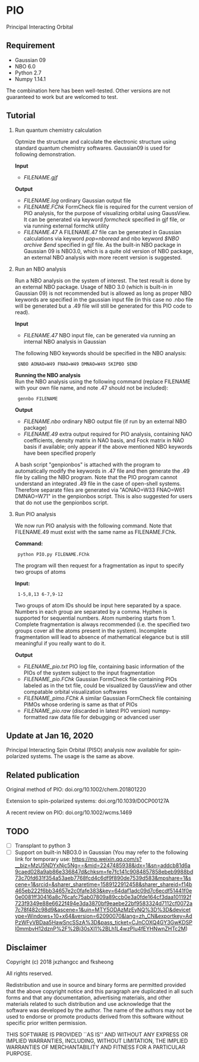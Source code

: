 # PIO
Principal Interacting Orbital

Requirement
---
- Gaussian 09
- NBO 6.0
- Python 2.7
- Numpy 1.14.1

The combination here has been well-tested. Other versions are not guaranteed to work but are welcomed to test.

Tutorial
---
1. Run quantum chemistry calculation
    
    Optmize the structure and calculate the electronic structure using standard quantum chemistry softwares. Gaussian09 is used for following demonstration.
    
    **Input**
    - *FILENAME.gjf*
    
    **Output**
    - *FILENAME.log*
        ordinary Gaussian output file
    - *FILENAME.FChk*
        FormCheck file is required for the current version of PIO analysis, for the purpose of visualizing orbital using GaussView. It can be generated via keyword *formcheck* specified in gjf file, or via running external formchk utility
    - *FILENAME.47*
        A FILENAME.47 file can be generated in Gaussian calculations via keyword *pop=nboread* and nbo keyword *$NBO archive $end* specified in gjf file. As the built-in NBO package in Gaussian 09 is NBO3.0, which is a quite old version of NBO package, an external NBO analysis with more recent version is suggested. 

2. Run an NBO analysis

    Run a NBO analysis on the system of interest. The test result is done by an external NBO package. Usage of NBO 3.0 (which is built-in in Gaussian 09) is not recommended but is allowed as long as proper NBO keywords are specified in the gaussian input file (in this case no .nbo file will be generated but a .49 file will still be generated for this PIO code to read).
    
    **Input**
    - *FILENAME.47*
        NBO input file, can be generated via running an internal NBO analysis in Gaussian
    
    The following NBO keywords should be specified in the NBO analysis:
    
        $NBO AONAO=W49 FNAO=W49 DMNAO=W49 SKIPBO $END
   
    **Running the NBO analysis**         
    Run the NBO analysis using the following command (replace FILENAME with your own file name, and note .47 should not be included):
    
        gennbo FILENAME
    
    **Output**
    - *FILENAME.nbo*
        ordinary NBO output file (if run by an external NBO package)
    - *FILENAME.49*
        extra output required for PIO analysis, containing NAO coefficients, density matrix in NAO basis, and Fock matrix in NAO basis if available; only appear if the above mentioned NBO keywords have been specified properly

    A bash script "genpionbos" is attached with the program to automatically modify the keywords in .47 file and then generate the .49 file by calling the NBO program. Note that the PIO program cannot understand an integrated .49 file in the case of open-shell systems. Therefore separate files are generated via "AONAO=W33 FNAO=W61 DMNAO=W71" in the genpionbos script. This is also suggested for users that do not use the genpionbos script.

3. Run PIO analysis

    We now run PIO analysis with the following command. Note that FILENAME.49 must exist with the same name as FILENAME.FChk.
    
    **Command:**
    
        python PIO.py FILENAME.FChk
    
    The program will then request for a fragmentation as input to specify two groups of atoms
    
    **Input:**
    
        1-5,8,13 6-7,9-12
    
    Two groups of atom IDs should be input here separated by a space. Numbers in each group are separated by a comma. Hyphen is supported for sequential numbers. Atom numbering starts from 1. Complete fragmentation is always recommended (i.e. the specified two groups cover all the atoms present in the system). Incomplete fragmentation will lead to absence of mathematical elegance but is still meaningful if you really want to do it.

    **Output**
    - *FILENAME_pio.txt*
        PIO log file, containing basic information of the PIOs of the system subject to the input fragmentation
    - *FILENAME_pio.FChk*
        Gaussian FormCheck file containing PIOs labeled as in the txt file, could be visualized by GaussView and other compatable orbital visualization softwares
    - *FILENAME_pimo.FChk*
        A similar Gaussian FormCheck file containing PIMOs whose ordering is same as that of PIOs
    - *FILENAME_pio.raw* (discarded in latest PIO version)
        numpy-formatted raw data file for debugging or advanced user

Update at Jan 16, 2020
---
Principal Interacting Spin Orbital (PISO) analysis now available for spin-polarized systems. The usage is the same as above.

Related publication
---
Original method of PIO: doi.org/10.1002/chem.201801220

Extension to spin-polarized systems: doi.org/10.1039/D0CP00127A

A recent review on PIO: doi.org/10.1002/wcms.1469

TODO
---
- [ ] Transplant to python 3
- [ ] Support on built-in NBO3.0 in Gaussian 
(You may refer to the following link for temporary use: https://mp.weixin.qq.com/s?__biz=MzU5NDYxNjc5Ng==&mid=2247485938&idx=1&sn=addcb81d6a9caed028a9ab86e336847d&chksm=fe7fc141c9084857858ebeb9988bd73c70fd631f354a53aeb7768fcd4c6df9f890de7539d583&mpshare=1&scene=1&srcid=&sharer_sharetime=1589122912458&sharer_shareid=f14b465eb222f6bb34657e2c0fafe383&key=64daf1adc09d7c6ecdf51441f0e0e0081ff30416a8c76cafc75ab07809a89ccb0e3a0fde164cf3daa101192f723f9349e88e6622f494e3da3870bf9eaebe22bf9583324d7112cf0072a7c78f482c98d9&ascene=1&uin=MTY5ODAzMzEyNQ%3D%3D&devicetype=Windows+10+x64&version=62090070&lang=zh_CN&exportkey=AdPzWFyVBDaa5HawSncSSzA%3D&pass_ticket=CJnCOXQ4GY3GwKDSPl0mmbvH12dznP%2F%2Bj30sXI1%2BLh1L4wzPIu4fEYHNwnZHTc2M)

Disclaimer
---
Copyright (c) 2018 jxzhangcc and fksheong

All rights reserved.

Redistribution and use in source and binary forms are permitted provided that the above copyright notice and this paragraph are duplicated in all such forms and that any documentation, advertising materials, and other materials related to such distribution and use acknowledge that the software was developed by the author. The name of the authors may not be used to endorse or promote products derived from this software without specific prior written permission.

THIS SOFTWARE IS PROVIDED ``AS IS'' AND WITHOUT ANY EXPRESS OR IMPLIED WARRANTIES, INCLUDING, WITHOUT LIMITATION, THE IMPLIED WARRANTIES OF MERCHANTABILITY AND FITNESS FOR A PARTICULAR PURPOSE.
